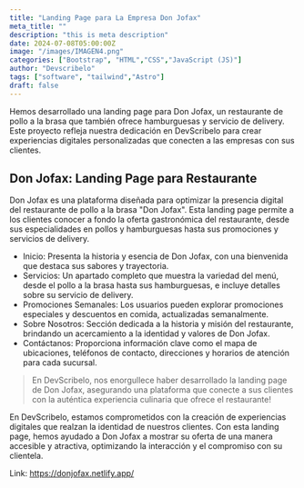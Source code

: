 ```yaml
---
title: "Landing Page para La Empresa Don Jofax"
meta_title: ""
description: "this is meta description"
date: 2024-07-08T05:00:00Z
image: "/images/IMAGEN4.png"
categories: ["Bootstrap", "HTML","CSS","JavaScript (JS)"]
author: "Devscribelo"
tags: ["software", "tailwind","Astro"]
draft: false
---
```


<div class="text-justify">
  Hemos desarrollado una landing page para Don Jofax, un restaurante de pollo a la brasa que también ofrece hamburguesas y servicio de delivery. Este proyecto refleja nuestra dedicación en DevScribelo para crear experiencias digitales personalizadas que conecten a las empresas con sus clientes.

  ## Don Jofax: Landing Page para Restaurante

  Don Jofax es una plataforma diseñada para optimizar la presencia digital del restaurante de pollo a la brasa "Don Jofax". Esta landing page permite a los clientes conocer a fondo la oferta gastronómica del restaurante, desde sus especialidades en pollos y hamburguesas hasta sus promociones y servicios de delivery.

  - Inicio: Presenta la historia y esencia de Don Jofax, con una bienvenida que destaca sus sabores y trayectoria.
  - Servicios: Un apartado completo que muestra la variedad del menú, desde el pollo a la brasa hasta sus hamburguesas, e incluye detalles sobre su servicio de delivery.
  - Promociones Semanales: Los usuarios pueden explorar promociones especiales y descuentos en comida, actualizadas semanalmente.
  - Sobre Nosotros: Sección dedicada a la historia y misión del restaurante, brindando un acercamiento a la identidad y valores de Don Jofax.
  - Contáctanos: Proporciona información clave como el mapa de ubicaciones, teléfonos de contacto, direcciones y horarios de atención para cada sucursal.

  > En DevScribelo, nos enorgullece haber desarrollado la landing page de Don Jofax, asegurando una plataforma que conecte a sus clientes con la auténtica experiencia culinaria que ofrece el restaurante!

  En DevScribelo, estamos comprometidos con la creación de experiencias digitales que realzan la identidad de nuestros clientes. Con esta landing page, hemos ayudado a Don Jofax a mostrar su oferta de una manera accesible y atractiva, optimizando la interacción y el compromiso con su clientela.

  Link: https://donjofax.netlify.app/
</div>

